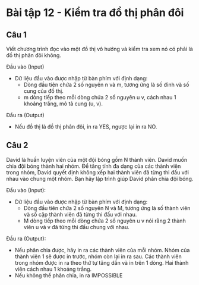 # Bài tập 12 - Kiểm tra đồ thị phân đôi
## Câu 1
Viết chương trình đọc vào một đồ thị vô hướng và kiểm tra xem nó có phải là đồ thị phân đôi không.

Đầu vào (Input)
- Dữ liệu đầu vào được nhập từ bàn phím với định dạng:
  - Dòng đầu tiên chứa 2 số nguyên n và m, tương ứng là số đỉnh và số cung của đồ thị.
  - m dòng tiếp theo mỗi dòng chứa 2 số nguyên u v, cách nhau 1 khoảng trắng, mô tả cung (u, v).

Đầu ra (Output)
- Nếu đồ thị là đồ thị phân đôi, in ra YES, ngược lại in ra NO.

## Câu 2
David là huấn luyện viên của một đội bóng gồm N thành viên. David muốn chia đội bóng thành hai nhóm. Để tăng tính đa dạng của các thành viên trong nhóm, David quyết định không xếp hai thành viên đã từng thi đấu với nhau vào chung một nhóm. Bạn hãy lập trình giúp David phân chia đội bóng.

Đầu vào (Input):
- Dữ liệu đầu vào được nhập từ bàn phím với định dạng:
  - Dòng đầu tiên chứa 2 số nguyên N và M, tương ứng là số thành viên và số cặp thành viên đã từng thi đấu với nhau.
  - M dòng tiếp theo mỗi dòng chứa 2 số nguyên u v nói rằng 2 thành viên u và v đã từng thi đấu chung với nhau.

Đầu ra (Output):
- Nếu phân chia được, hãy in ra các thành viên của mỗi nhóm. Nhóm của thành viên 1 sẽ được in trước, nhóm còn lại in ra sau. Các thành viên trong nhóm được in ra theo thứ tự tăng dần và in trên 1 dòng. Hai thành viên cách nhau 1 khoảng trắng.
- Nếu không thể phân chia, in ra IMPOSSIBLE
